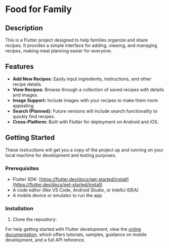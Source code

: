 # Food for Family

## Description

This is a Flutter project designed to help families organize and share recipes. It provides a simple interface for adding, viewing, and managing recipes, making meal planning easier for everyone.

## Features

*   **Add New Recipes:** Easily input ingredients, instructions, and other recipe details.
*   **View Recipes:** Browse through a collection of saved recipes with details and images.
*   **Image Support:** Include images with your recipes to make them more appealing.
*   **Search (Planned):** Future versions will include search functionality to quickly find recipes.
*   **Cross-Platform:** Built with Flutter for deployment on Android and iOS.

## Getting Started

These instructions will get you a copy of the project up and running on your local machine for development and testing purposes.

### Prerequisites

*   Flutter SDK: [https://flutter.dev/docs/get-started/install](https://flutter.dev/docs/get-started/install)
*   A code editor (like VS Code, Android Studio, or IntelliJ IDEA)
*   A mobile device or emulator to run the app

### Installation

1.  Clone the repository:



For help getting started with Flutter development, view the
[online documentation](https://docs.flutter.dev/), which offers tutorials,
samples, guidance on mobile development, and a full API reference.
